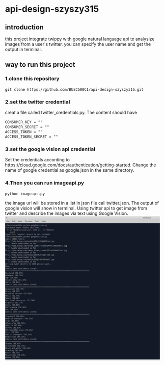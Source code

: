 # api-design-szyszy315
## introduction
this project integrate twippy with google natural language api to analysize images from a user's twitter. you can specify the user name and get the output in terminal.

## way to run this project
### 1.clone this repository<br>
```
git clone https://github.com/BUEC500C1/api-design-szyszy315.git
```
### 2.set the twitter credential<br>
creat a file called twitter_credentials.py. The content should have 
```
CONSUMER_KEY = ""
CONSUMER_SECRET = ""
ACCESS_TOKEN = ""
ACCESS_TOKEN_SECRET = ""
```
### 3.set the google vision api credential 
Set the credentials according to https://cloud.google.com/docs/authentication/getting-started. Change the name of google credential as google.json in the same directory.
### 4.Then you can run imageapi.py<br>
```
python imageapi.py
```
the image url will be stored in a list in json file call twitter.json. The output of google vision will show in terminal.
Using twitter api to get image from twitter and describe the images via text using Google Vision.<br>
![image](https://github.com/BUEC500C1/api-design-szyszy315/blob/master/ec500.png)
